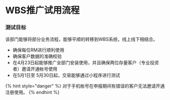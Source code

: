 # WBS推广试用流程

### 测试目标

该部门能够将部分业务流程，能够平顺的转移到WBS系统，线上线下相结合。 

* 确保每位RM进行顺利使用
* 确保客户数据的准确校验
* 在4月23日起能够推广全部门安装使用，并且确保两位存量客户（专业投资者）邀请开通帐号使用
* 在5月1日至 5月30日起，交易能够通过小程序进行测试

{% hint style="danger" %}
对于手机帐号在申报期间有错误的客户无法邀请开通注册使用。
{% endhint %}

